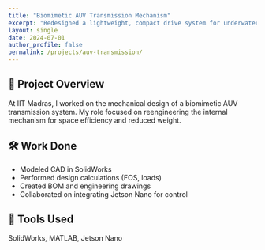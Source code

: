 ```yaml
---
title: "Biomimetic AUV Transmission Mechanism"
excerpt: "Redesigned a lightweight, compact drive system for underwater motion"
layout: single
date: 2024-07-01
author_profile: false
permalink: /projects/auv-transmission/
---
```


## 🧠 Project Overview

At IIT Madras, I worked on the mechanical design of a biomimetic AUV transmission system. My role focused on reengineering the internal mechanism for space efficiency and reduced weight.

## 🛠️ Work Done

- Modeled CAD in SolidWorks  
- Performed design calculations (FOS, loads)  
- Created BOM and engineering drawings  
- Collaborated on integrating Jetson Nano for control

## 🧰 Tools Used

SolidWorks, MATLAB, Jetson Nano
